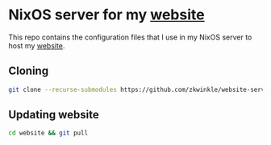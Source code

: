 # NixOS server for my [website](https://github.com/zkwinkle/website)

This repo contains the configuration files that I use in my NixOS server
to host my [website](https://github.com/zkwinkle/website-server).

## Cloning

```sh
git clone --recurse-submodules https://github.com/zkwinkle/website-server.git
```

## Updating website

```sh
cd website && git pull
```
